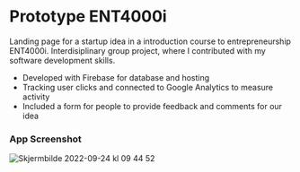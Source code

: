 # Prototype ENT4000i
Landing page for a startup idea in a introduction course to entrepreneurship ENT4000i. Interdisiplinary group project, where I contributed with my software development skills.
* Developed with Firebase for database and hosting
* Tracking user clicks and connected to Google Analytics to measure activity
* Included a form for people to provide feedback and comments for our idea

### App Screenshot
![Skjermbilde 2022-09-24 kl  09 44 52](https://user-images.githubusercontent.com/112027911/192086707-a2c90b35-0c7f-4b22-a69a-dd8a7bdfa4bb.png)


